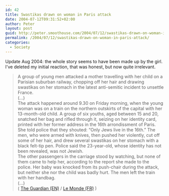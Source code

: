 ```yaml
---
id: 42
title: Swastikas drawn on woman in Paris attack
date: 2004-07-12T09:31:52+02:00
author: Peter
layout: post
guid: http://peter.smoothouse.com/2004/07/12/swastikas-drawn-on-woman-in-paris-attack/
permalink: /2004/07/12/swastikas-drawn-on-woman-in-paris-attack/
categories:
  - Society
---
```

Update Aug 2004: the whole story seems to have been made up by the girl. I've deleted my initial reaction, that was honest, but now quite irrelevant.

> A group of young men attacked a mother travelling with her child on a Parisian suburban railway, chopping off her hair and drawing swastikas on her stomach in the latest anti-semitic incident to unsettle France.  
> (&#8230;)  
> The attack happened around 9.30 on Friday morning, when the young woman was on a train on the northern outskirts of the capital with her 13-month-old child. A group of six youths, aged between 15 and 20, snatched her bag and rifled through it, seizing on her identity card, printed with her former address in the 16th arrondissment of Paris.  
> She told police that they shouted: &#8220;Only Jews live in the 16th.&#8221; The men, who were armed with knives, then pushed her violently, cut off some of her hair, and drew several swastikas on her stomach with a black felt-tip pen. Police said the 23-year-old, whose identity has not been revealed, was not Jewish.  
> The other passengers in the carriage stood by watching, but none of them came to help her, according to the report she made to the police. Her baby was knocked from its push-chair during the attack, but neither she nor the child was badly hurt. The men left the train with her handbag.  
> (&#8230;)  
> ( [The Guardian (EN)](http://www.guardian.co.uk/france/story/0,11882,1259063,00.html) / [Le Monde (FR)](http://www.lemonde.fr/web/article/0,1-0@2-3224,36-372306,0.html) )